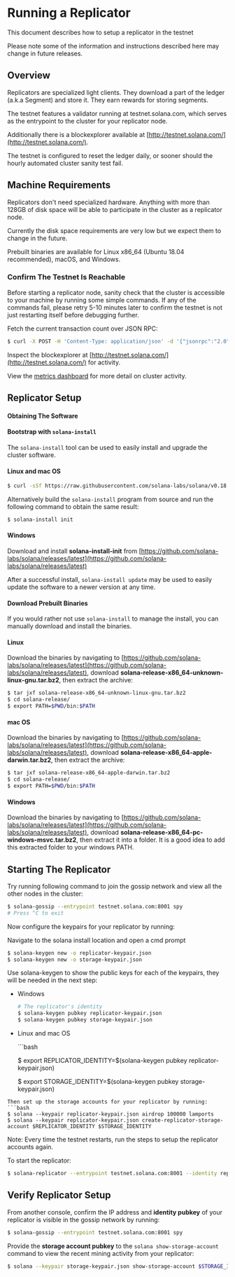 # Running a Replicator

This document describes how to setup a replicator in the testnet

Please note some of the information and instructions described here may change in future releases.

## Overview

Replicators are specialized light clients. They download a part of the ledger \(a.k.a Segment\) and store it. They earn rewards for storing segments.

The testnet features a validator running at testnet.solana.com, which serves as the entrypoint to the cluster for your replicator node.

Additionally there is a blockexplorer available at [http://testnet.solana.com/](http://testnet.solana.com/).

The testnet is configured to reset the ledger daily, or sooner should the hourly automated cluster sanity test fail.

## Machine Requirements

Replicators don't need specialized hardware. Anything with more than 128GB of disk space will be able to participate in the cluster as a replicator node.

Currently the disk space requirements are very low but we expect them to change in the future.

Prebuilt binaries are available for Linux x86\_64 \(Ubuntu 18.04 recommended\), macOS, and Windows.

### Confirm The Testnet Is Reachable

Before starting a replicator node, sanity check that the cluster is accessible to your machine by running some simple commands. If any of the commands fail, please retry 5-10 minutes later to confirm the testnet is not just restarting itself before debugging further.

Fetch the current transaction count over JSON RPC:

```bash
$ curl -X POST -H 'Content-Type: application/json' -d '{"jsonrpc":"2.0","id":1, "method":"getTransactionCount"}' http://testnet.solana.com:8899
```

Inspect the blockexplorer at [http://testnet.solana.com/](http://testnet.solana.com/) for activity.

View the [metrics dashboard](https://metrics.solana.com:3000/d/testnet-beta/testnet-monitor-beta?var-testnet=testnet) for more detail on cluster activity.

## Replicator Setup

#### Obtaining The Software

#### Bootstrap with `solana-install`

The `solana-install` tool can be used to easily install and upgrade the cluster software.

#### Linux and mac OS

```bash
$ curl -sSf https://raw.githubusercontent.com/solana-labs/solana/v0.18.0/install/solana-install-init.sh | sh -s
```

Alternatively build the `solana-install` program from source and run the following command to obtain the same result:

```bash
$ solana-install init
```

#### Windows

Download and install **solana-install-init** from [https://github.com/solana-labs/solana/releases/latest](https://github.com/solana-labs/solana/releases/latest)

After a successful install, `solana-install update` may be used to easily update the software to a newer version at any time.

#### Download Prebuilt Binaries

If you would rather not use `solana-install` to manage the install, you can manually download and install the binaries.

#### Linux

Download the binaries by navigating to [https://github.com/solana-labs/solana/releases/latest](https://github.com/solana-labs/solana/releases/latest), download **solana-release-x86\_64-unknown-linux-gnu.tar.bz2**, then extract the archive:

```bash
$ tar jxf solana-release-x86_64-unknown-linux-gnu.tar.bz2
$ cd solana-release/
$ export PATH=$PWD/bin:$PATH
```

#### mac OS

Download the binaries by navigating to [https://github.com/solana-labs/solana/releases/latest](https://github.com/solana-labs/solana/releases/latest), download **solana-release-x86\_64-apple-darwin.tar.bz2**, then extract the archive:

```bash
$ tar jxf solana-release-x86_64-apple-darwin.tar.bz2
$ cd solana-release/
$ export PATH=$PWD/bin:$PATH
```

#### Windows

Download the binaries by navigating to [https://github.com/solana-labs/solana/releases/latest](https://github.com/solana-labs/solana/releases/latest), download **solana-release-x86\_64-pc-windows-msvc.tar.bz2**, then extract it into a folder. It is a good idea to add this extracted folder to your windows PATH.

## Starting The Replicator

Try running following command to join the gossip network and view all the other nodes in the cluster:

```bash
$ solana-gossip --entrypoint testnet.solana.com:8001 spy
# Press ^C to exit
```

Now configure the keypairs for your replicator by running:

Navigate to the solana install location and open a cmd prompt

```bash
$ solana-keygen new -o replicator-keypair.json
$ solana-keygen new -o storage-keypair.json
```

Use solana-keygen to show the public keys for each of the keypairs, they will be needed in the next step:

* Windows

  ```bash
  # The replicator's identity
  $ solana-keygen pubkey replicator-keypair.json
  $ solana-keygen pubkey storage-keypair.json
  ```

* Linux and mac OS

  \`\`\`bash

  $ export REPLICATOR\_IDENTITY=$\(solana-keygen pubkey replicator-keypair.json\)

  $ export STORAGE\_IDENTITY=$\(solana-keygen pubkey storage-keypair.json\)

```text
Then set up the storage accounts for your replicator by running:
```bash
$ solana --keypair replicator-keypair.json airdrop 100000 lamports
$ solana --keypair replicator-keypair.json create-replicator-storage-account $REPLICATOR_IDENTITY $STORAGE_IDENTITY
```

Note: Every time the testnet restarts, run the steps to setup the replicator accounts again.

To start the replicator:

```bash
$ solana-replicator --entrypoint testnet.solana.com:8001 --identity replicator-keypair.json --storage-keypair storage-keypair.json --ledger replicator-ledger
```

## Verify Replicator Setup

From another console, confirm the IP address and **identity pubkey** of your replicator is visible in the gossip network by running:

```bash
$ solana-gossip --entrypoint testnet.solana.com:8001 spy
```

Provide the **storage account pubkey** to the `solana show-storage-account` command to view the recent mining activity from your replicator:

```bash
$ solana --keypair storage-keypair.json show-storage-account $STORAGE_IDENTITY
```

